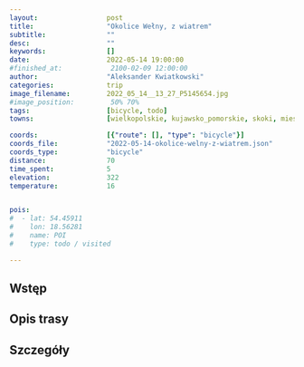 ```yaml
---
layout:                 post
title:                  "Okolice Wełny, z wiatrem"
subtitle:               ""
desc:                   ""
keywords:               []
date:                   2022-05-14 19:00:00
#finished_at:            2100-02-09 12:00:00
author:                 "Aleksander Kwiatkowski"
categories:             trip
image_filename:         2022_05_14__13_27_P5145654.jpg
#image_position:         50% 70%
tags:                   [bicycle, todo]
towns:                  [wielkopolskie, kujawsko_pomorskie, skoki, miescisko, janowiec_wielkopolski, rogowo_zninski, gasawa, mogilno]

coords:                 [{"route": [], "type": "bicycle"}]
coords_file:            "2022-05-14-okolice-welny-z-wiatrem.json"
coords_type:            "bicycle"
distance:               70
time_spent:             5
elevation:              322
temperature:            16


pois:
#  - lat: 54.45911
#    lon: 18.56281
#    name: POI
#    type: todo / visited

---
```



## Wstęp

## Opis trasy

## Szczegóły
